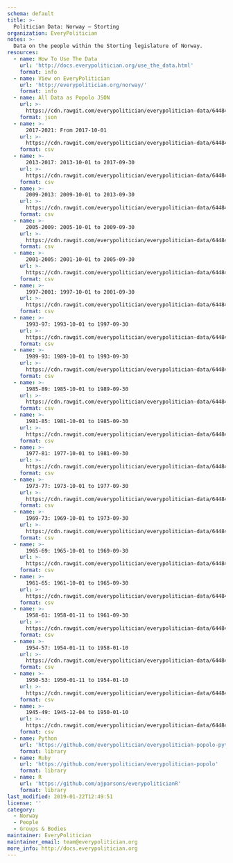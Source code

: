 ```yaml
---
schema: default
title: >-
  Politician Data: Norway — Storting
organization: EveryPolitician
notes: >-
  Data on the people within the Storting legislature of Norway.
resources:
  - name: How To Use The Data
    url: 'http://docs.everypolitician.org/use_the_data.html'
    format: info
  - name: View on EveryPolitician
    url: 'http://everypolitician.org/norway/'
    format: info
  - name: All Data as Popolo JSON
    url: >-
      https://cdn.rawgit.com/everypolitician/everypolitician-data/6448418a4fb22636bd04b05e923f2b180289f744/data/Norway/Storting/ep-popolo-v1.0.json
    format: json
  - name: >-
      2017-2021: From 2017-10-01
    url: >-
      https://cdn.rawgit.com/everypolitician/everypolitician-data/6448418a4fb22636bd04b05e923f2b180289f744/data/Norway/Storting/term-2017-2021.csv
    format: csv
  - name: >-
      2013-2017: 2013-10-01 to 2017-09-30
    url: >-
      https://cdn.rawgit.com/everypolitician/everypolitician-data/6448418a4fb22636bd04b05e923f2b180289f744/data/Norway/Storting/term-2013-2017.csv
    format: csv
  - name: >-
      2009-2013: 2009-10-01 to 2013-09-30
    url: >-
      https://cdn.rawgit.com/everypolitician/everypolitician-data/6448418a4fb22636bd04b05e923f2b180289f744/data/Norway/Storting/term-2009-2013.csv
    format: csv
  - name: >-
      2005-2009: 2005-10-01 to 2009-09-30
    url: >-
      https://cdn.rawgit.com/everypolitician/everypolitician-data/6448418a4fb22636bd04b05e923f2b180289f744/data/Norway/Storting/term-2005-2009.csv
    format: csv
  - name: >-
      2001-2005: 2001-10-01 to 2005-09-30
    url: >-
      https://cdn.rawgit.com/everypolitician/everypolitician-data/6448418a4fb22636bd04b05e923f2b180289f744/data/Norway/Storting/term-2001-2005.csv
    format: csv
  - name: >-
      1997-2001: 1997-10-01 to 2001-09-30
    url: >-
      https://cdn.rawgit.com/everypolitician/everypolitician-data/6448418a4fb22636bd04b05e923f2b180289f744/data/Norway/Storting/term-1997-2001.csv
    format: csv
  - name: >-
      1993-97: 1993-10-01 to 1997-09-30
    url: >-
      https://cdn.rawgit.com/everypolitician/everypolitician-data/6448418a4fb22636bd04b05e923f2b180289f744/data/Norway/Storting/term-1993-97.csv
    format: csv
  - name: >-
      1989-93: 1989-10-01 to 1993-09-30
    url: >-
      https://cdn.rawgit.com/everypolitician/everypolitician-data/6448418a4fb22636bd04b05e923f2b180289f744/data/Norway/Storting/term-1989-93.csv
    format: csv
  - name: >-
      1985-89: 1985-10-01 to 1989-09-30
    url: >-
      https://cdn.rawgit.com/everypolitician/everypolitician-data/6448418a4fb22636bd04b05e923f2b180289f744/data/Norway/Storting/term-1985-89.csv
    format: csv
  - name: >-
      1981-85: 1981-10-01 to 1985-09-30
    url: >-
      https://cdn.rawgit.com/everypolitician/everypolitician-data/6448418a4fb22636bd04b05e923f2b180289f744/data/Norway/Storting/term-1981-85.csv
    format: csv
  - name: >-
      1977-81: 1977-10-01 to 1981-09-30
    url: >-
      https://cdn.rawgit.com/everypolitician/everypolitician-data/6448418a4fb22636bd04b05e923f2b180289f744/data/Norway/Storting/term-1977-81.csv
    format: csv
  - name: >-
      1973-77: 1973-10-01 to 1977-09-30
    url: >-
      https://cdn.rawgit.com/everypolitician/everypolitician-data/6448418a4fb22636bd04b05e923f2b180289f744/data/Norway/Storting/term-1973-77.csv
    format: csv
  - name: >-
      1969-73: 1969-10-01 to 1973-09-30
    url: >-
      https://cdn.rawgit.com/everypolitician/everypolitician-data/6448418a4fb22636bd04b05e923f2b180289f744/data/Norway/Storting/term-1969-73.csv
    format: csv
  - name: >-
      1965-69: 1965-10-01 to 1969-09-30
    url: >-
      https://cdn.rawgit.com/everypolitician/everypolitician-data/6448418a4fb22636bd04b05e923f2b180289f744/data/Norway/Storting/term-1965-69.csv
    format: csv
  - name: >-
      1961-65: 1961-10-01 to 1965-09-30
    url: >-
      https://cdn.rawgit.com/everypolitician/everypolitician-data/6448418a4fb22636bd04b05e923f2b180289f744/data/Norway/Storting/term-1961-65.csv
    format: csv
  - name: >-
      1958-61: 1958-01-11 to 1961-09-30
    url: >-
      https://cdn.rawgit.com/everypolitician/everypolitician-data/6448418a4fb22636bd04b05e923f2b180289f744/data/Norway/Storting/term-1958-61.csv
    format: csv
  - name: >-
      1954-57: 1954-01-11 to 1958-01-10
    url: >-
      https://cdn.rawgit.com/everypolitician/everypolitician-data/6448418a4fb22636bd04b05e923f2b180289f744/data/Norway/Storting/term-1954-57.csv
    format: csv
  - name: >-
      1950-53: 1950-01-11 to 1954-01-10
    url: >-
      https://cdn.rawgit.com/everypolitician/everypolitician-data/6448418a4fb22636bd04b05e923f2b180289f744/data/Norway/Storting/term-1950-53.csv
    format: csv
  - name: >-
      1945-49: 1945-12-04 to 1950-01-10
    url: >-
      https://cdn.rawgit.com/everypolitician/everypolitician-data/6448418a4fb22636bd04b05e923f2b180289f744/data/Norway/Storting/term-1945-49.csv
    format: csv
  - name: Python
    url: 'https://github.com/everypolitician/everypolitician-popolo-python'
    format: library
  - name: Ruby
    url: 'https://github.com/everypolitician/everypolitician-popolo'
    format: library
  - name: R
    url: 'https://github.com/ajparsons/everypoliticianR'
    format: library
last_modified: 2019-01-22T12:49:51
license: ''
category:
  - Norway
  - People
  - Groups & Bodies
maintainer: EveryPolitician
maintainer_email: team@everypolitician.org
more_info: http://docs.everypolitician.org
---
```

